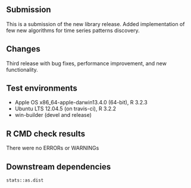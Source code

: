 ## Submission

This is a submission of the new library release. Added implementation of few new algorithms 
for time series patterns discovery.

## Changes

Third release with bug fixes, performance improvement, and new functionality.

## Test environments

* Apple OS x86_64-apple-darwin13.4.0 (64-bit), R 3.2.3
* Ubuntu LTS 12.04.5 (on travis-ci), R 3.2.2
* win-builder (devel and release)

## R CMD check results

There were no ERRORs or WARNINGs

## Downstream dependencies

`stats::as.dist`
